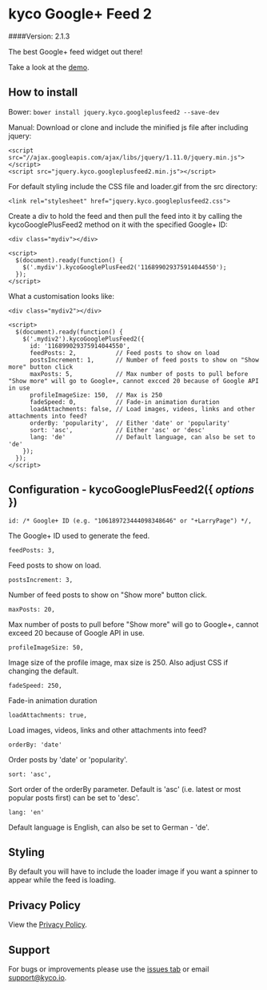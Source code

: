 kyco Google+ Feed 2
===================
####Version: 2.1.3

The best Google+ feed widget out there!

Take a look at the [demo](http://www.kycosoftware.com/projects/demo/googleplus-feed-widget-2).

How to install
--------------

Bower: `bower install jquery.kyco.googleplusfeed2 --save-dev`

Manual: Download or clone and include the minified js file after including jquery:

    <script src="//ajax.googleapis.com/ajax/libs/jquery/1.11.0/jquery.min.js"></script>
    <script src="jquery.kyco.googleplusfeed2.min.js"></script>

For default styling include the CSS file and loader.gif from the src directory:

    <link rel="stylesheet" href="jquery.kyco.googleplusfeed2.css">

Create a div to hold the feed and then pull the feed into it by calling the
kycoGooglePlusFeed2 method on it with the specified Google+ ID:

    <div class="mydiv"></div>

    <script>
      $(document).ready(function() {
        $('.mydiv').kycoGooglePlusFeed2('116899029375914044550');
      });
    </script>

What a customisation looks like:

    <div class="mydiv2"></div>

    <script>
      $(document).ready(function() {
        $('.mydiv2').kycoGooglePlusFeed2({
          id: '116899029375914044550',
          feedPosts: 2,           // Feed posts to show on load
          postsIncrement: 1,      // Number of feed posts to show on "Show more" button click
          maxPosts: 5,            // Max number of posts to pull before "Show more" will go to Google+, cannot excced 20 because of Google API in use
          profileImageSize: 150,  // Max is 250
          fadeSpeed: 0,           // Fade-in animation duration
          loadAttachments: false, // Load images, videos, links and other attachments into feed?
          orderBy: 'popularity',  // Either 'date' or 'popularity'
          sort: 'asc',            // Either 'asc' or 'desc'
          lang: 'de'              // Default language, can also be set to 'de'
        });
      });
    </script>


Configuration - kycoGooglePlusFeed2({ *options* })
--------------------------------------------------

    id: /* Google+ ID (e.g. "106189723444098348646" or "+LarryPage") */,

The Google+ ID used to generate the feed.

    feedPosts: 3,

Feed posts to show on load.

    postsIncrement: 3,

Number of feed posts to show on "Show more" button click.

    maxPosts: 20,

Max number of posts to pull before "Show more" will go to Google+, cannot exceed 20
because of Google API in use.

    profileImageSize: 50,

Image size of the profile image, max size is 250. Also adjust CSS if changing the default.

    fadeSpeed: 250,

Fade-in animation duration

    loadAttachments: true,

Load images, videos, links and other attachments into feed?

    orderBy: 'date'

Order posts by 'date' or 'popularity'.

    sort: 'asc',

Sort order of the orderBy parameter. Default is 'asc' (i.e. latest or most popular posts first) can be set to 'desc'.

    lang: 'en'

Default language is English, can also be set to German - 'de'.


Styling
-------

By default you will have to include the loader image if you want
a spinner to appear while the feed is loading.


Privacy Policy
--------------

View the [Privacy Policy](https://github.com/kyco/jquery.kyco.googleplusfeed2/wiki/Privacy-Policy).


Support
-------

For bugs or improvements please use the [issues tab](https://github.com/kyco/jquery.kyco.googleplusfeed2/issues)
or email [support@kyco.io](mailto:support@kyco.io).
